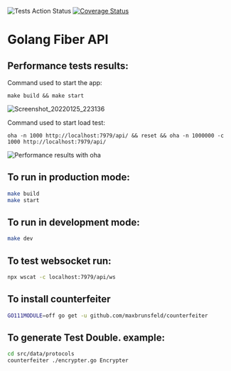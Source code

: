![Tests Action Status](https://github.com/lucaswilliameufrasio/golang-fiber-api/workflows/Run%20tests/badge.svg)
[![Coverage Status](https://coveralls.io/repos/github/lucaswilliameufrasio/golang-fiber-api/badge.svg?branch=main)](https://coveralls.io/github/lucaswilliameufrasio/golang-fiber-api?branch=main)


# Golang Fiber API


## Performance tests results:

Command used to start the app:

```
make build && make start
```

![Screenshot_20220125_223136](https://user-images.githubusercontent.com/34021576/151088076-e9c586f2-07d7-4b47-a116-e34024e09a47.png)


Command used to start load test:

```
oha -n 1000 http://localhost:7979/api/ && reset && oha -n 1000000 -c 1000 http://localhost:7979/api/
```

![Performance results with oha](https://user-images.githubusercontent.com/34021576/151087913-a414fe49-e7fa-43b0-ad4b-ac213423d551.png)


## To run in production mode:

``` bash
make build
make start
```

## To run in development mode:

``` bash
make dev
```

## To test websocket run:

``` bash
npx wscat -c localhost:7979/api/ws
```

## To install counterfeiter

```bash
GO111MODULE=off go get -u github.com/maxbrunsfeld/counterfeiter
```

## To generate Test Double. example:

```bash
cd src/data/protocols
counterfeiter ./encrypter.go Encrypter
```